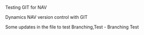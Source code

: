 Testing GIT for NAV

Dynamics NAV version control with GIT




Some updates in the file to test Branching,Test - Branching Test